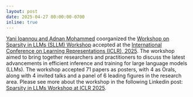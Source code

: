 ```yaml
---
layout: post
date: 2025-04-27 00:00:00-0700
inline: true
---
```


[Yani Ioannou and Adnan Mohammed](/labmembers/) coorganized the [Workshop on Sparsity in LLMs (SLLM) Workshop](https://www.sparsellm.org) accepted at the [International Conference on Learning Representations (ICLR), 2025](https://iclr.cc/Conferences/2025). The workshop aimed to bring together researchers and practitioners to discuss the latest advancements in efficient inference and training for large language models (LLMs). The workshop accepted 71 papers as posters, with 4 as Orals, along with 4 invited talks and a panel of 6 leading figures in the research area. Please see more about the workshop in the following Linkedin post: [Sparsity in LLMs Workshop at ICLR 2025](https://www.linkedin.com/posts/yanii_iclr2025-sllm2025-sllm2025-activity-7324194572501159936-8Lae).
